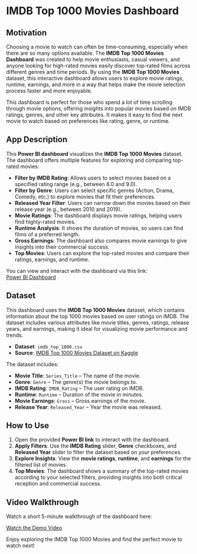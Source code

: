 # IMDB Top 1000 Movies Dashboard

## Motivation
Choosing a movie to watch can often be time-consuming, especially when there are so many options available. The **IMDB Top 1000 Movies Dashboard** was created to help movie enthusiasts, casual viewers, and anyone looking for high-rated movies easily discover top-rated films across different genres and time periods. By using the **IMDB Top 1000 Movies** dataset, this interactive dashboard allows users to explore movie ratings, runtime, earnings, and more in a way that helps make the movie selection process faster and more enjoyable.

This dashboard is perfect for those who spend a lot of time scrolling through movie options, offering insights into popular movies based on IMDB ratings, genres, and other key attributes. It makes it easy to find the next movie to watch based on preferences like rating, genre, or runtime.

## App Description
This **Power BI dashboard** visualizes the **IMDB Top 1000 Movies** dataset. The dashboard offers multiple features for exploring and comparing top-rated movies:
- **Filter by IMDB Rating**: Allows users to select movies based on a specified rating range (e.g., between 8.0 and 9.0).
- **Filter by Genre**: Users can select specific genres (Action, Drama, Comedy, etc.) to explore movies that fit their preferences.
- **Released Year Filter**: Users can narrow down the movies based on their release year (e.g., between 2010 and 2019).
- **Movie Ratings**: The dashboard displays movie ratings, helping users find highly-rated movies.
- **Runtime Analysis**: It shows the duration of movies, so users can find films of a preferred length.
- **Gross Earnings**: The dashboard also compares movie earnings to give insights into their commercial success.
- **Top Movies**: Users can explore the top-rated movies and compare their ratings, earnings, and runtime.

You can view and interact with the dashboard via this link:  
[Power BI Dashboard](https://app.powerbi.com/view?r=eyJrIjoiY2YxY2VjZTItYjQwYy00Y2Y2LTgxNzQtYmY2ZDk0OGRhZmMzIiwidCI6IjIxZmU0MTNjLTUzYWItNDJhOS04ZjIzLTY0NzI1MzYzYzIxMiIsImMiOjl9)

## Dataset
This dashboard uses the **IMDB Top 1000 Movies** dataset, which contains information about the top 1000 movies based on user ratings on IMDB. The dataset includes various attributes like movie titles, genres, ratings, release years, and earnings, making it ideal for visualizing movie performance and trends.

- **Dataset**: `imdb_top_1000.csv`
- **Source**: [IMDB Top 1000 Movies Dataset on Kaggle](https://www.kaggle.com/datasets/)

The dataset includes:
- **Movie Title**: `Series_Title` – The name of the movie.
- **Genre**: `Genre` – The genre(s) the movie belongs to.
- **IMDB Rating**: `IMDB_Rating` – The user rating on IMDB.
- **Runtime**: `Runtime` – Duration of the movie in minutes.
- **Movie Earnings**: `Gross` – Gross earnings of the movie.
- **Release Year**: `Released_Year` – Year the movie was released.

## How to Use
1. Open the provided **Power BI link** to interact with the dashboard.
2. **Apply Filters**: Use the **IMDB Rating** slider, **Genre** checkboxes, and **Released Year** slider to filter the dataset based on your preferences.
3. **Explore Insights**: View the **movie ratings**, **runtime**, and **earnings** for the filtered list of movies.
4. **Top Movies**: The dashboard shows a summary of the top-rated movies according to your selected filters, providing insights into both critical reception and commercial success.


## Video Walkthrough
Watch a short 5-minute walkthrough of the dashboard here:

[Watch the Demo Video](img/demo.mp4)

Enjoy exploring the IMDB Top 1000 Movies and find the perfect movie to watch next!